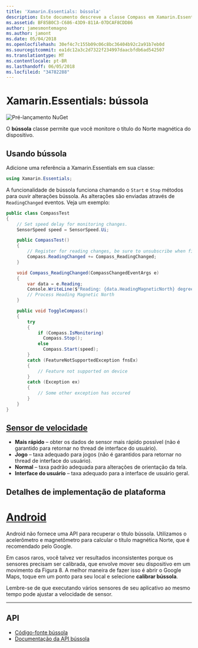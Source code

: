 ```yaml
---
title: 'Xamarin.Essentials: bússola'
description: Este documento descreve a classe Compass em Xamarin.Essentials, que permite que você monitore o título do Norte magnética do dispositivo.
ms.assetid: BF85B0C3-C686-43D9-811A-07DCAF8CDD86
author: jamesmontemagno
ms.author: jamont
ms.date: 05/04/2018
ms.openlocfilehash: 30ef4c7c155b09c06c8bc36404b92c2a91b7eb0d
ms.sourcegitcommit: ea1dc12a3c2d7322f234997daacbfdb6ad542507
ms.translationtype: MT
ms.contentlocale: pt-BR
ms.lasthandoff: 06/05/2018
ms.locfileid: "34782288"
---
```

# <a name="xamarinessentials-compass"></a>Xamarin.Essentials: bússola

![Pré-lançamento NuGet](~/media/shared/pre-release.png)

O **bússola** classe permite que você monitore o título do Norte magnética do dispositivo.

## <a name="using-compass"></a>Usando bússola

Adicione uma referência a Xamarin.Essentials em sua classe:

```csharp
using Xamarin.Essentials;
```

A funcionalidade de bússola funciona chamando o `Start` e `Stop` métodos para ouvir alterações bússola. As alterações são enviadas através de `ReadingChanged` eventos. Veja um exemplo:

```csharp
public class CompassTest
{
    // Set speed delay for monitoring changes.
    SensorSpeed speed = SensorSpeed.Ui;

    public CompassTest()
    {
        // Register for reading changes, be sure to unsubscribe when finished
        Compass.ReadingChanged += Compass_ReadingChanged;
    }

    void Compass_ReadingChanged(CompassChangedEventArgs e)
    {
        var data = e.Reading;
        Console.WriteLine($"Reading: {data.HeadingMagneticNorth} degrees");
        // Process Heading Magnetic North
    }

    public void ToggleCompass()
    {
        try
        {
            if (Compass.IsMonitoring)
              Compass.Stop();
            else
              Compass.Start(speed);
        }
        catch (FeatureNotSupportedException fnsEx)
        {
            // Feature not supported on device
        }
        catch (Exception ex)
        {
            // Some other exception has occured
        }
    }
}
```

## <a name="sensor-speedxrefxamarinessentialssensorspeed"></a>[Sensor de velocidade](xref:Xamarin.Essentials.SensorSpeed)

- **Mais rápido** – obter os dados de sensor mais rápido possível (não é garantido para retornar no thread de interface do usuário).
- **Jogo** – taxa adequado para jogos (não é garantidos para retornar no thread de interface do usuário).
- **Normal** – taxa padrão adequada para alterações de orientação da tela.
- **Interface do usuário** – taxa adequado para a interface de usuário geral.

## <a name="platform-implementation-specifics"></a>Detalhes de implementação de plataforma

# <a name="androidtabandroid"></a>[Android](#tab/android)

Android não fornece uma API para recuperar o título bússola. Utilizamos o acelerômetro e magnetômetro para calcular o título magnética Norte, que é recomendado pelo Google. 

Em casos raros, você talvez ver resultados inconsistentes porque os sensores precisam ser calibrada, que envolve mover seu dispositivo em um movimento da Figura 8. A melhor maneira de fazer isso é abrir o Google Maps, toque em um ponto para seu local e selecione **calibrar bússola**.

Lembre-se de que executando vários sensores de seu aplicativo ao mesmo tempo pode ajustar a velocidade de sensor.

--------------

## <a name="api"></a>API

- [Código-fonte bússola](https://github.com/xamarin/Essentials/tree/master/Xamarin.Essentials/Compass)
- [Documentação da API bússola](xref:Xamarin.Essentials.Compass)
